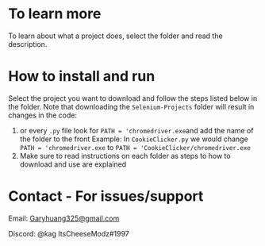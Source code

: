 # To learn more
To learn about what a project does, select the folder and read the description.

# How to install and run 
Select the project you want to download and follow the steps listed below in the folder.
Note that downloading the `Selenium-Projects` folder will result in changes in the code:
1. or every `.py` file look for `PATH = 'chromedriver.exe`and add the name of the folder to the front
Example: In `CookieClicker.py` we would change `PATH = 'chromedriver.exe` to ``PATH = 'CookieClicker/chromedriver.exe``
2. Make sure to read instructions on each folder as steps to how to download and use are explained

# Contact - For issues/support
Email: Garyhuang325@gmail.com

Discord: @ƙag ItsCheeseModz#1997
